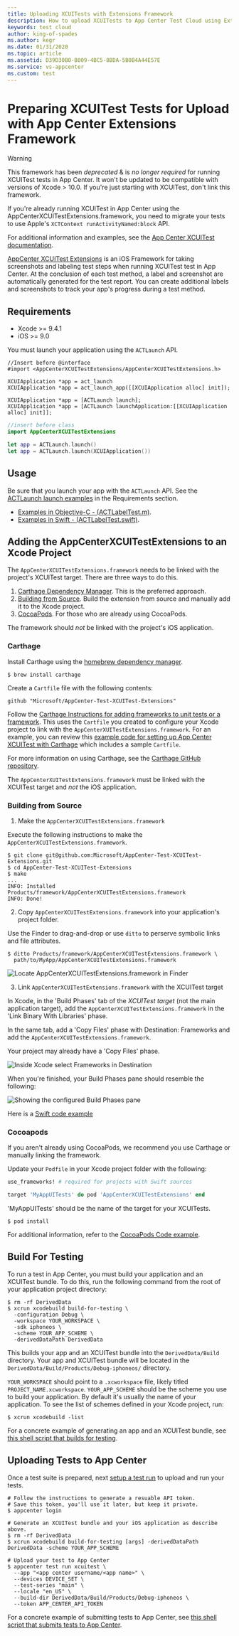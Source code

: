 ```yaml
---
title: Uploading XCUITests with Extensions Framework
description: How to upload XCUITests to App Center Test Cloud using Extensions framework
keywords: test cloud
author: king-of-spades
ms.author: kegr
ms.date: 01/31/2020
ms.topic: article
ms.assetid: D39D30B0-B009-4BC5-8BDA-5B0B4A44E57E
ms.service: vs-appcenter
ms.custom: test
---
```


# Preparing XCUITest Tests for Upload with App Center Extensions Framework

> [!WARNING]
> This framework has been *deprecated* & is *no longer required* for running XCUITest tests in App Center. It won't be updated to be compatible with versions of Xcode > 10.0. If you're just starting with XCUITest, don't link this framework.

If you're already running XCUITest in App Center using the AppCenterXCUITestExtensions.framework, you need to migrate your tests to use Apple's `XCTContext runActivityNamed:block` API.

For additional information and examples, see the [App Center XCUITest documentation](~/test-cloud/frameworks/xcuitest/index.md).

[AppCenter XCUITest Extensions](https://github.com/Microsoft/AppCenter-Test-XCUITest-Extensions) is an iOS Framework for taking screenshots and labeling test steps when running XCUITest test in App Center. At the conclusion of each test method, a label and screenshot are automatically generated for the test report. You can create additional labels and screenshots to track your app's progress during a test method.

## Requirements

* Xcode >= 9.4.1
* iOS >= 9.0

You must launch your application using the `ACTLaunch` API.

```obj-c
//Insert before @interface
#import <AppCenterXCUITestExtensions/AppCenterXCUITestExtensions.h>

XCUIApplication *app = act_launch
XCUIApplication *app = act_launch_app([[XCUIApplication alloc] init]);

XCUIApplication *app = [ACTLaunch launch];
XCUIApplication *app = [ACTLaunch launchApplication:[[XCUIApplication alloc] init]];
```

```swift
//insert before class
import AppCenterXCUITestExtensions

let app = ACTLaunch.launch()
let app = ACTLaunch.launch(XCUIApplication())
```

## Usage

Be sure that you launch your app with the `ACTLaunch` API. See the [ACTLaunch launch examples](#requirements) in the Requirements section.

* [Examples in Objective-C - (ACTLabelTest.m)](https://github.com/Microsoft/AppCenter-Test-XCUITest-Extensions/blob/master/TestApp/Tests/UI/ACTLabelTest.m).
* [Examples in Swift - (ACTLabelTest.swift)](https://github.com/Microsoft/AppCenter-Test-XCUITest-Extensions/blob/master/TestApp/Tests/UI/ACTLabelTest.swift).

## Adding the AppCenterXCUITestExtensions to an Xcode Project

The `AppCenterXCUITestExtensions.framework` needs to be linked with the project's XCUITest target. There are three ways to do this.

1. [Carthage Dependency Manager](#carthage). This is the preferred approach. 
2. [Building from Source](#building-from-source). Build the extension from source and manually add it to the Xcode project.
3. [CocoaPods](#cocoapods). For those who are already using CocoaPods.

The framework should *not* be linked with the project's iOS application.

### Carthage

Install Carthage using the [homebrew dependency manager](https://brew.sh/).

```shell
$ brew install carthage
```

Create a `Cartfile` file with the following contents:

```Text
github "Microsoft/AppCenter-Test-XCUITest-Extensions"
```

Follow the [Carthage Instructions for adding frameworks to unit tests or a framework](https://github.com/Carthage/Carthage#adding-frameworks-to-unit-tests-or-a-framework). This uses the `Cartfile` you created to configure your Xcode project to link with the `AppCenterXUITestExtensions.framework`. For an example, you can review this [example code for setting up App Center XCUITest with Carthage](https://github.com/Microsoft/AppCenter-Test-XCUITest-Extensions/tree/master/Dido) which includes a sample `Cartfile`.

For more information on using Carthage, see the [Carthage GitHub repository](https://github.com/Carthage/Carthage).

The `AppCenterXUITestExtensions.framework` must be linked with the XCUITest target and *not* the iOS application.

### Building from Source

1. Make the `AppCenterXCUITestExtensions.framework`

Execute the following instructions to make the `AppCenterXCUITestExtensions.framework`.

```shell
$ git clone git@github.com:Microsoft/AppCenter-Test-XCUITest-Extensions.git
$ cd AppCenter-Test-XCUITest-Extensions
$ make
...
INFO: Installed Products/framework/AppCenterXCUITestExtensions.framework
INFO: Done!
```

2. Copy `AppCenterXCUITestExtensions.framework` into your application's project folder.

Use the Finder to drag-and-drop or use `ditto` to perserve symbolic links and file attributes.

```shell
$ ditto Products/framework/AppCenterXCUITestExtensions.framework \
  path/to/MyApp/AppCenterXCUITestExtensions.framework
```

![Locate AppCenterXCUITestExtensions.framework in Finder](images/xcuitest-appcenter-framework-in-Finder.png)

3. Link `AppCenterXCUITestExtensions.framework` with the XCUITest target

In Xcode, in the 'Build Phases' tab of the *XCUITest target* (not the main application target), add the `AppCenterXCUITestExtensions.framework` in the 'Link Binary With Libraries' phase.

In the same tab, add a 'Copy Files' phase with Destination: Frameworks and add the `AppCenterXCUITestExtensions.framework`.

Your project may already have a 'Copy Files' phase.

![Inside Xcode select Frameworks in Destination](images/xcuitest-link-framework.gif)

When you're finished, your Build Phases pane should resemble the following:

![Showing the configured Build Phases pane](images/xcuitest-build-settings.png)

Here is a [Swift code example](https://github.com/Microsoft/AppCenter-Test-XCUITest-Extensions/tree/master/StickShift)

### Cocoapods

If you aren't already using CocoaPods, we recommend you use Carthage or manually linking the framework.

Update your `Podfile` in your Xcode project folder with the following:

```ruby
use_frameworks! # required for projects with Swift sources

target 'MyAppUITests' do pod 'AppCenterXCUITestExtensions' end
```

'MyAppUITests' should be the name of the target for your XCUITests.

```shell
$ pod install
```

For additional information, refer to the [CocoaPods Code example](https://github.com/Microsoft/AppCenter-Test-XCUITest-Extensions/tree/master/BeetIt).

## Build For Testing

To run a test in App Center, you must build your application and an XCUITest bundle. To do this, run the following command from the root of your application project directory:

```shell
$ rm -rf DerivedData
$ xcrun xcodebuild build-for-testing \
  -configuration Debug \
  -workspace YOUR_WORKSPACE \
  -sdk iphoneos \
  -scheme YOUR_APP_SCHEME \
  -derivedDataPath DerivedData
```

This builds your app and an XCUITest bundle into the `DerivedData/Build` directory. Your app and XCUITest bundle will be
located in the `DerivedData/Build/Products/Debug-iphoneos/` directory.

`YOUR_WORKSPACE` should point to a `.xcworkspace` file, likely titled `PROJECT_NAME.xcworkspace`. `YOUR_APP_SCHEME` should be the scheme you use to build your application. By default it's usually the name of your application. To see the list of schemes defined in your Xcode project, run:

```shell
$ xcrun xcodebuild -list
```

For a concrete example of generating an app and an XCUITest bundle, see [this shell script that builds for testing](https://github.com/Microsoft/AppCenter-Test-XCUITest-Extensions/blob/master/bin/make/build-for-testing.sh).

## Uploading Tests to App Center

Once a test suite is prepared, next [setup a test run](~/test-cloud/starting-a-test-run.md) to upload and run your tests.

```shell
# Follow the instructions to generate a resuable API token.
# Save this token, you'll use it later, but keep it private.
$ appcenter login

# Generate an XCUITest bundle and your iOS application as describe above.
$ rm -rf DerivedData
$ xcrun xcodebuild build-for-testing [args] -derivedDataPath DerivedData -scheme YOUR_APP_SCHEME

# Upload your test to App Center
$ appcenter test run xcuitest \
  --app "<app center username/<app name>" \
  --devices DEVICE_SET \
  --test-series "main" \
  --locale "en_US" \
  --build-dir DerivedData/Build/Products/Debug-iphoneos \
  --token APP_CENTER_API_TOKEN
```

For a concrete example of submitting tests to App Center, see [this shell script that submits tests to App Center](https://github.com/Microsoft/AppCenter-Test-XCUITest-Extensions/blob/master/bin/make/appcenter.sh).
